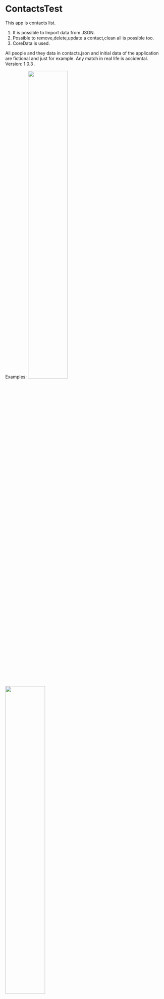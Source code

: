 # ContactsTest
This app is contacts list.
1. It is possible to Import data from JSON. 
2. Possible to remove,delete,update a contact,clean all is possible too.
3. CoreData is used.

All people and they data in contacts.json and initial data of the application are fictional and just for example. Any match in real life is accidental.
Version: 1.0.3 .

Examples:
<img src="https://user-images.githubusercontent.com/10907337/58800422-77dbc100-8610-11e9-8551-244058995262.png" width="50%" height="50%">
<img src="https://user-images.githubusercontent.com/10907337/58800627-05b7ac00-8611-11e9-85cd-3a9d4bbb1946.png" width="50%" height="50%">
